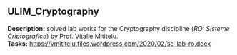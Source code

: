 ## ULIM_Cryptography

**Description:** solved lab works for the Cryptography discipline (_RO: Sisteme Criptografice_) by Prof. Vitalie Mititelu.
<br>
**Tasks:** https://vmititelu.files.wordpress.com/2020/02/sc-lab-ro.docx